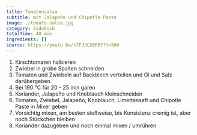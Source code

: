 ```yaml
---
title: Tomatensalsa
subtitle: mit Jalapeño und Chipotle Paste
image: ./tomato-salsa.jpg
category: SideDish
totalTime: 40 min
ingredients: []
source: https://youtu.be/sTFJJCX0RRY?t=500
---
```


1. Kirschtomaten halbieren
2. Zwiebel in grobe Spalten schneiden
3. Tomaten und Zwiebeln auf Backblech verteilen und Öl und Salz darübergeben
4. Bei 190 °C für 20 - 25 min garen
5. Koriander, Jalapeño und Knoblauch kleinschneiden
6. Tomaten, Zwiebel, Jalapeño, Knoblauch, Limettensaft und Chipotle Paste in Mixer geben
7. Vorsichtig mixen, am besten stoßweise, bis Konsistenz cremig ist, aber noch Stückchen bleiben
8. Koriander dazugeben und noch einmal mixen / umrühren